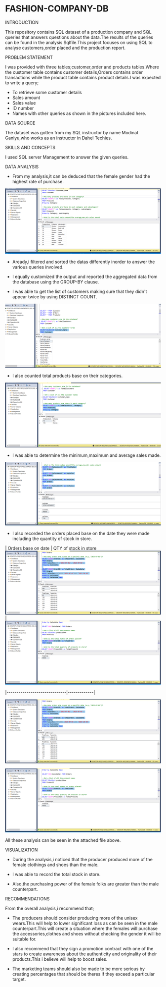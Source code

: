 # FASHION-COMPANY-DB

INTRODUCTION

This repository contains SQL dataset of a production company and SQL queries that answers questions about the data.The results of the queries can be found in the analysis Sqlfile.This project focuses on using SQL to analyse customers,order placed and the production report.

PROBLEM STATEMENT

I was  provided with three tables;customer,order and products tables.Where the customer table contains customer details,Orders contains order transactions while the product table contains product details.I was expected to write a query;

- To retrieve some customer details
- Sales amount
- Sales value
- ID number 
- Names with other queries as shown in the pictures included here.

DATA SOURCE

The dataset was gotten from my SQL instructor by name Modinat Ganiyu,who works as an instructor in Dahel Techies.

SKILLS AND CONCEPTS

I used SQL server Management to answer the given queries.

DATA ANALYSIS

- From my analysis,it can be deduced that the female gender had the highest rate of purchase.

![image](https://github.com/chymab/FASHION-COMPANY-DB/blob/main/fashiondb4.png)

- Aready,i filtered and sorted the datas differently inorder to answer the various queries involved.

- I equally customized the output and reported the aggregated data from the database using the GROUP-BY clause.

- I was able to get the list of customers making sure that they didn't appear twice by using DISTINCT COUNT.

![image](https://github.com/chymab/FASHION-COMPANY-DB/blob/main/fashiondb2.png)

- I also counted total products base on their categories.

 ![image](https://github.com/chymab/FASHION-COMPANY-DB/blob/main/fashiondb3.png)

- I was able to determine the minimum,maximum and average sales made.

 ![image](https://github.com/chymab/FASHION-COMPANY-DB/blob/main/fashiondb5.png)

- I also recorded the orders placed base on the date they were made including  the quantity of stock in store.

| Orders base on date                                                           | QTY of stock in store
![image](https://github.com/chymab/FASHION-COMPANY-DB/blob/main/fashiondb6.png) | ![image](https://github.com/chymab/FASHION-COMPANY-DB/blob/main/fashiondb9.png)
 
                             
|------------------------------|-------------|

 ![image](https://github.com/chymab/FASHION-COMPANY-DB/blob/main/fashiondb6.png)

 ![image](https://github.com/chymab/FASHION-COMPANY-DB/blob/main/fashiondb9.png)
 
  All these analysis can be seen in the attached file above.

VISUALIZATION

- During the analysis,i noticed that the producer produced more of the female clothings and shoes than the male.

- I was able to record the total stock in store.

- Also,the purchasing power of the female folks are greater than the male counterpart.

RECOMMENDATIONS

From the overall analysis,i recommend that;

- The producers should consider producing more of the unisex wears.This will help to lower significant loss as can be seen in the male counterpart.This will create a situation where the females will purchase the accessories,clothes and shoes without checking the gender it will be suitable for.

- I also recommend that they sign a promotion contract with one of the stars to create awareness about the authenticity and originality of their products.This i believe will help to boost sales.

- The marketing teams should also be made to be more serious by creating percentages that should be theres if they exceed a particular target.









